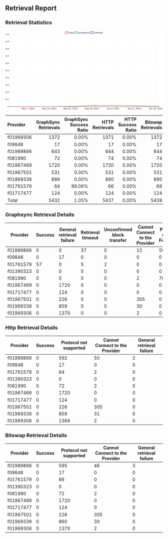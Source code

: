 ## Retrieval Report
### Retrieval Statistics
<img src="https://raw.githubusercontent.com/data-preservation-programs/filplus-checker-assets/main/filecoin-project/filecoin-plus-large-datasets/issues/1955/1687532467058.png"/>

| Provider  | GraphSync Retrievals | GraphSync Success Ratio | HTTP Retrievals | HTTP Success Ratio | Bitswap Retrievals | Bitswap Success Ratio |
| :-------- | -------------------: | ----------------------: | --------------: | -----------------: | -----------------: | --------------------: |
| f01969306 |                 1372 |                   0.00% |            1371 |              0.00% |               1372 |                 0.00% |
| f09848    |                   17 |                   0.00% |              17 |              0.00% |                 17 |                 0.00% |
| f01989866 |                  643 |                   0.00% |             644 |              0.00% |                644 |                 0.00% |
| f081990   |                   72 |                   0.00% |              74 |              0.00% |                 74 |                 0.00% |
| f01967469 |                 1720 |                   0.00% |            1720 |              0.00% |               1720 |                 0.00% |
| f01967501 |                  531 |                   0.00% |             531 |              0.00% |                531 |                 0.00% |
| f01969339 |                  889 |                   0.00% |             890 |              0.00% |                890 |                 0.00% |
| f01761579 |                   64 |                  89.06% |              66 |              0.00% |                 66 |                 0.00% |
| f01717477 |                  124 |                   0.00% |             124 |              0.00% |                124 |                 0.00% |
| Total     |                 5432 |                   1.05% |            5437 |              0.00% |               5438 |                 0.00% |

### Graphsync Retrieval Details
| Provider  | Success | General retrieval failure | Retrieval timeout | Unconfirmed block transfer | Cannot Connect to the Provider | Piece not Found |
| --------- | ------- | ------------------------- | ----------------- | -------------------------- | ------------------------------ | --------------- |
| f01989866 | 0       | 0                         | 37                | 0                          | 12                             | 594             |
| f09848    | 0       | 17                        | 0                 | 0                          | 0                              | 0               |
| f01761579 | 57      | 0                         | 5                 | 2                          | 0                              | 0               |
| f01390323 | 0       | 0                         | 0                 | 0                          | 0                              | 0               |
| f081990   | 0       | 0                         | 0                 | 0                          | 2                              | 70              |
| f01967469 | 0       | 1720                      | 0                 | 0                          | 0                              | 0               |
| f01717477 | 0       | 124                       | 0                 | 0                          | 0                              | 0               |
| f01967501 | 0       | 226                       | 0                 | 0                          | 305                            | 0               |
| f01969339 | 0       | 859                       | 0                 | 0                          | 30                             | 0               |
| f01969306 | 0       | 1370                      | 0                 | 0                          | 2                              | 0               |

### Http Retrieval Details
| Provider  | Success | Protocol not supported | Cannot Connect to the Provider | General retrieval failure |
| --------- | ------- | ---------------------- | ------------------------------ | ------------------------- |
| f01989866 | 0       | 592                    | 50                             | 2                         |
| f09848    | 0       | 17                     | 0                              | 0                         |
| f01761579 | 0       | 64                     | 2                              | 0                         |
| f01390323 | 0       | 0                      | 0                              | 0                         |
| f081990   | 0       | 72                     | 2                              | 0                         |
| f01967469 | 0       | 1720                   | 0                              | 0                         |
| f01717477 | 0       | 124                    | 0                              | 0                         |
| f01967501 | 0       | 226                    | 305                            | 0                         |
| f01969339 | 0       | 859                    | 31                             | 0                         |
| f01969306 | 0       | 1369                   | 2                              | 0                         |

### Bitswap Retrieval Details
| Provider  | Success | Protocol not supported | Cannot Connect to the Provider | General retrieval failure |
| --------- | ------- | ---------------------- | ------------------------------ | ------------------------- |
| f01989866 | 0       | 595                    | 46                             | 3                         |
| f09848    | 0       | 17                     | 0                              | 0                         |
| f01761579 | 0       | 66                     | 0                              | 0                         |
| f01390323 | 0       | 0                      | 0                              | 0                         |
| f081990   | 0       | 72                     | 2                              | 0                         |
| f01967469 | 0       | 1720                   | 0                              | 0                         |
| f01717477 | 0       | 124                    | 0                              | 0                         |
| f01967501 | 0       | 226                    | 305                            | 0                         |
| f01969339 | 0       | 860                    | 30                             | 0                         |
| f01969306 | 0       | 1370                   | 2                              | 0                         |
